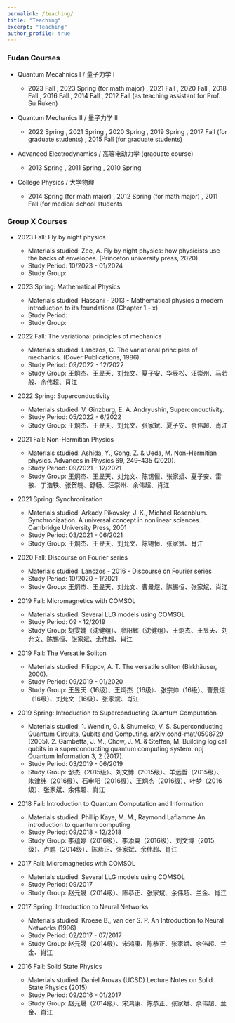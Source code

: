 ```yaml
---
permalink: /teaching/
title: "Teaching"
excerpt: "Teaching"
author_profile: true
---
```


### Fudan Courses

* Quantum Mecahnics I / 量子力学 I 
  * 2023 Fall , 2023 Spring (for math major) , 2021 Fall , 2020 Fall , 2018 Fall , 2016 Fall , 2014 Fall , 2012 Fall (as teaching assistant for Prof. Su Ruken)

* Quantum Mechanics II / 量子力学 II 
  * 2022 Spring , 2021 Spring , 2020 Spring , 2019 Spring , 2017 Fall (for graduate students) , 2015 Fall (for graduate students)

* Advanced Electrodynamics / 高等电动力学 (graduate course) 
  * 2013 Spring , 2011 Spring , 2010 Spring

* College Physics / 大学物理 
  * 2014 Spring (for math major) , 2012 Spring (for math major) , 2011 Fall (for medical school students

### Group X Courses

* 2023 Fall: Fly by night physics
  * Materials studied: Zee, A. Fly by night physics: how physicists use the backs of envelopes. (Princeton university press, 2020).
  * Study Period: 10/2023 - 01/2024 
  * Study Group:  

* 2023 Spring: Mathematical Physics
  * Materials studied: Hassani - 2013 - Mathematical physics a modern introduction to its foundations (Chapter 1 - x)
  * Study Period: 
  * Study Group:

* 2022 Fall: The variational principles of mechanics 
  * Materials studied: Lanczos, C. The variational principles of mechanics. (Dover Publications, 1986).  
  * Study Period: 09/2022 - 12/2022 
  * Study Group:  王炯杰、王昱天、刘允文、夏子安、华辰松、汪崇州、马若般、余伟超、肖江 
* 2022 Spring: Superconductivity 
  * Materials studied: V. Ginzburg, E. A. Andryushin, Superconductivity.  
  * Study Period: 05/2022 - 6/2022 
  * Study Group:  王炯杰、王昱天、刘允文、张家斌、夏子安、余伟超、肖江
* 2021 Fall: Non-Hermitian Physics
  * Materials studied: Ashida, Y., Gong, Z. & Ueda, M. Non-Hermitian physics. Advances in Physics 69, 249–435 (2020).
  * Study Period: 09/2021 - 12/2021 
  * Study Group:  王炯杰、王昱天、刘允文、陈锡恒、张家斌、夏子安、雷敏、丁浩轶、张贺皖、舒畅、汪崇州、余伟超、肖江
* 2021 Spring: Synchronization 
  * Materials studied: Arkady Pikovsky, J. K., Michael Rosenblum.  Synchronization. A universal concept in nonlinear sciences.  Cambridge University Press, 2001 
  * Study Period: 03/2021 - 06/2021 
  * Study Group:  王炯杰、王昱天、刘允文、陈锡恒、张家斌、肖江
* 2020 Fall: Discourse on Fourier series 
  * Materials studied: Lanczos - 2016 - Discourse on Fourier series 
  * Study Period: 10/2020 - 1/2021 
  * Study Group:  王炯杰、王昱天、刘允文、曹景煜、陈锡恒、张家斌、肖江
* 2019 Fall: Micromagnetics with COMSOL 
  * Materials studied: Several LLG models using COMSOL 
  * Study Period: 09 - 12/2019 
  * Study Group:  胡雯婕（沈健组）、廖阳辉（沈健组）、王炯杰、王昱天、刘允文、陈锡恒、张家斌、余伟超、肖江
* 2019 Fall: The Versatile Soliton 
  * Materials studied: Filippov, A. T.  The versatile soliton (Birkhäuser, 2000).  
  * Study Period: 09/2019 - 01/2020 
  * Study Group:  王昱天（16级）、王炯杰（16级）、张宗帅（16级）、曹景煜（16级）、刘允文（16级）、张家斌、肖江
* 2019 Spring: Introduction to Superconducting Quantum Computation
  * Materials studied: 1. Wendin, G. & Shumeiko, V. S.  Superconducting Quantum Circuits, Qubits and Computing. arXiv:cond-mat/0508729 (2005).  2. Gambetta, J. M., Chow, J. M. & Steffen, M.  Building logical qubits in a superconducting quantum computing system. npj Quantum Information 3, 2 (2017).  
  * Study Period: 03/2019 - 06/2019 
  * Study Group:  邹杰（2015级）、刘文博（2015级）、羊远哲（2015级）、朱津纬（2016级）、石申阳（2016级）、王炯杰（2016级）、叶梦（2016级）、张家斌、余伟超、肖江
* 2018 Fall: Introduction to Quantum Computation and Information
  * Materials studied: Phillip Kaye, M. M., Raymond Laflamme An introduction to quantum computing 
  * Study Period: 09/2018 - 12/2018 
  * Study Group:  李蕴婷（2016级）、李添翼（2016级）、刘文博（2015级）、卢鹏（2014级）、陈恭正、张家斌、余伟超、肖江
* 2017 Fall: Micromagnetics with COMSOL 
  * Materials studied: Several LLG models using COMSOL 
  * Study Period: 09/2017 
  * Study Group:  赵元晟（2014级）、陈恭正、张家斌、余伟超、兰金、肖江
* 2017 Spring: Introduction to Neural Networks 
  * Materials studied: Kroese B.,  van der S. P.  An Introduction to Neural Networks  (1996) 
  * Study Period: 02/2017 - 07/2017 
  * Study Group:  赵元晟（2014级）、宋鸿康、陈恭正、张家斌、余伟超、兰金、肖江
* 2016 Fall: Solid State Physics 
  * Materials studied: Daniel Arovas (UCSD) Lecture Notes on Solid State Physics (2015) 
  * Study Period: 09/2016 - 01/2017 
  * Study Group:  赵元晟（2014级）、宋鸿康、陈恭正、张家斌、余伟超、兰金、肖江